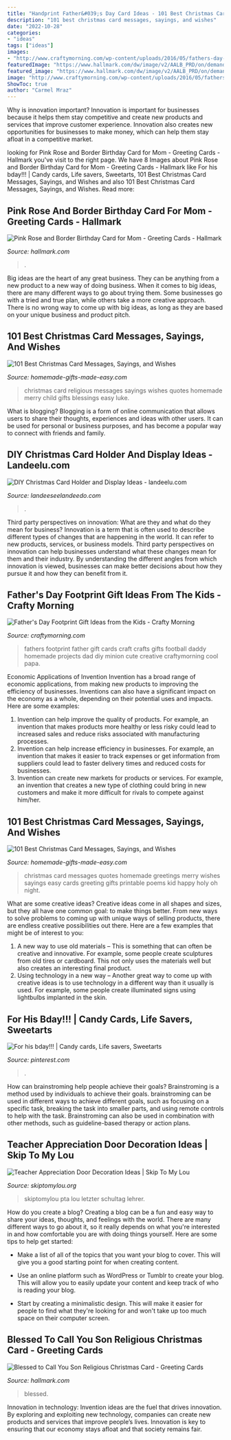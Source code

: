 ```yaml
---
title: "Handprint Father&#039;s Day Card Ideas - 101 Best Christmas Card Messages, Sayings, And Wishes"
description: "101 best christmas card messages, sayings, and wishes"
date: "2022-10-28"
categories:
- "ideas"
tags: ["ideas"]
images:
- "http://www.craftymorning.com/wp-content/uploads/2016/05/fathers-day-footprint-gift-ideas.png"
featuredImage: "https://www.hallmark.com/dw/image/v2/AALB_PRD/on/demandware.static/-/Sites-hallmark-master/default/dw40a2e646/images/finished-goods/products/499XDS3211/Barn-and-Lanterns-Religious-Christmas-Card-for-Son_499XDS3211_04.jpg?sw=1200&amp;sh=1200&amp;sm=fit"
featured_image: "https://www.hallmark.com/dw/image/v2/AALB_PRD/on/demandware.static/-/Sites-hallmark-master/default/dw40a2e646/images/finished-goods/products/499XDS3211/Barn-and-Lanterns-Religious-Christmas-Card-for-Son_499XDS3211_04.jpg?sw=1200&amp;sh=1200&amp;sm=fit"
image: "http://www.craftymorning.com/wp-content/uploads/2016/05/fathers-day-footprint-gift-ideas.png"
ShowToc: true
author: "Carmel Mraz"
---
```



Why is innovation important?
Innovation is important for businesses because it helps them stay competitive and create new products and services that improve customer experience. Innovation also creates new opportunities for businesses to make money, which can help them stay afloat in a competitive market.

	

		
looking for Pink Rose and Border Birthday Card for Mom - Greeting Cards - Hallmark you've visit to the right page. We have 8 Images about Pink Rose and Border Birthday Card for Mom - Greeting Cards - Hallmark like For his bday!!! | Candy cards, Life savers, Sweetarts, 101 Best Christmas Card Messages, Sayings, and Wishes and also 101 Best Christmas Card Messages, Sayings, and Wishes. Read more:
		
    
## Pink Rose And Border Birthday Card For Mom - Greeting Cards - Hallmark

<img loading=lazy src="https://www.hallmark.com/dw/image/v2/AALB_PRD/on/demandware.static/-/Sites-hallmark-master/default/dw8e8e6888/images/finished-goods/Pink-Rose-and-Border-Birthday-Card-for-Mom-root-389LGE2030_PV.1.LGE2030.jpg_Source_Image.jpg" onerror="this.onerror=null;this.src='https://tse4.mm.bing.net/th?id=OIP.1nyvSzyDCvI4Gf4GLyTJbAHaKz&amp;pid=15.1';" alt="Pink Rose and Border Birthday Card for Mom - Greeting Cards - Hallmark">

_Source: hallmark.com_

>. 

	

Big ideas are the heart of any great business. They can be anything from a new product to a new way of doing business. When it comes to big ideas, there are many different ways to go about trying them. Some businesses go with a tried and true plan, while others take a more creative approach. There is no wrong way to come up with big ideas, as long as they are based on your unique business and product pitch.

    
## 101 Best Christmas Card Messages, Sayings, And Wishes

<img loading=lazy src="https://www.homemade-gifts-made-easy.com/image-files/merry-christmas-images-religious-little-child-600x900.jpg" onerror="this.onerror=null;this.src='https://tse3.mm.bing.net/th?id=OIP.0RIwf7acQoM1G-uCBD3qOwHaLH&amp;pid=15.1';" alt="101 Best Christmas Card Messages, Sayings, and Wishes">

_Source: homemade-gifts-made-easy.com_

>christmas card religious messages sayings wishes quotes homemade merry child gifts blessings easy luke. 

	

What is blogging?
Blogging is a form of online communication that allows users to share their thoughts, experiences and ideas with other users. It can be used for personal or business purposes, and has become a popular way to connect with friends and family.

    
## DIY Christmas Card Holder And Display Ideas - Landeelu.com

<img loading=lazy src="https://www.landeeseelandeedo.com/wp-content/uploads/2016/11/What-a-fun-idea-to-use-an-old-book-to-display-your-Christmas-cards-via-Four-Corners-Design.jpg" onerror="this.onerror=null;this.src='https://tse4.mm.bing.net/th?id=OIP.EbcIehKbolQW8RxGXB885wAAAA&amp;pid=15.1';" alt="DIY Christmas Card Holder and Display Ideas - landeelu.com">

_Source: landeeseelandeedo.com_

>. 

	

Third party perspectives on innovation: What are they and what do they mean for business?
Innovation is a term that is often used to describe different types of changes that are happening in the world. It can refer to new products, services, or business models. Third party perspectives on innovation can help businesses understand what these changes mean for them and their industry. By understanding the different angles from which innovation is viewed, businesses can make better decisions about how they pursue it and how they can benefit from it.

    
## Father&#039;s Day Footprint Gift Ideas From The Kids - Crafty Morning

<img loading=lazy src="http://www.craftymorning.com/wp-content/uploads/2016/05/fathers-day-footprint-gift-ideas.png" onerror="this.onerror=null;this.src='https://tse4.mm.bing.net/th?id=OIP.Hqb0Tjute6vzBPiIh_Yc-gHaHa&amp;pid=15.1';" alt="Father&#039;s Day Footprint Gift Ideas from the Kids - Crafty Morning">

_Source: craftymorning.com_

>fathers footprint father gift cards craft crafts gifts football daddy homemade projects dad diy minion cute creative craftymorning cool papa. 

	

Economic Applications of Invention
Invention has a broad range of economic applications, from making new products to improving the efficiency of businesses. Inventions can also have a significant impact on the economy as a whole, depending on their potential uses and impacts. Here are some examples: 
1. Invention can help improve the quality of products. For example, an invention that makes products more healthy or less risky could lead to increased sales and reduce risks associated with manufacturing processes. 
2. Invention can help increase efficiency in businesses. For example, an invention that makes it easier to track expenses or get information from suppliers could lead to faster delivery times and reduced costs for businesses. 
3. Invention can create new markets for products or services. For example, an invention that creates a new type of clothing could bring in new customers and make it more difficult for rivals to compete against him/her.

    
## 101 Best Christmas Card Messages, Sayings, And Wishes

<img loading=lazy src="https://www.homemade-gifts-made-easy.com/image-files/merry-christmas-images-misc-christmas-greetings-600x900.jpg" onerror="this.onerror=null;this.src='https://tse2.mm.bing.net/th?id=OIP.yEtq_AM4Pe1APJ_Z_8t4QwHaLH&amp;pid=15.1';" alt="101 Best Christmas Card Messages, Sayings, and Wishes">

_Source: homemade-gifts-made-easy.com_

>christmas card messages quotes homemade greetings merry wishes sayings easy cards greeting gifts printable poems kid happy holy oh night. 

	

What are some creative ideas?
Creative ideas come in all shapes and sizes, but they all have one common goal: to make things better. From new ways to solve problems to coming up with unique ways of selling products, there are endless creative possibilities out there. Here are a few examples that might be of interest to you: 
1. A new way to use old materials – This is something that can often be creative and innovative. For example, some people create sculptures from old tires or cardboard. This not only uses the materials well but also creates an interesting final product. 
2. Using technology in a new way – Another great way to come up with creative ideas is to use technology in a different way than it usually is used. For example, some people create illuminated signs using lightbulbs implanted in the skin.

    
## For His Bday!!! | Candy Cards, Life Savers, Sweetarts

<img loading=lazy src="https://i.pinimg.com/736x/f5/b4/2c/f5b42c2c3ea5bdd2c9f5a3e267abb5f9.jpg" onerror="this.onerror=null;this.src='https://tse3.mm.bing.net/th?id=OIP.7KqMOu8M261XBNe16YrZgAHaJ3&amp;pid=15.1';" alt="For his bday!!! | Candy cards, Life savers, Sweetarts">

_Source: pinterest.com_

>. 

	

How can brainstroming help people achieve their goals?
Brainstroming is a method used by individuals to achieve their goals. brainstroming can be used in different ways to achieve different goals, such as focusing on a specific task, breaking the task into smaller parts, and using remote controls to help with the task. Brainstroming can also be used in combination with other methods, such as guideline-based therapy or action plans.

    
## Teacher Appreciation Door Decoration Ideas | Skip To My Lou

<img loading=lazy src="https://www.skiptomylou.org/wp-content/uploads/2010/04/TeacherDoor-superstar-1.jpg" onerror="this.onerror=null;this.src='https://tse1.mm.bing.net/th?id=OIP.cYkg-tU2Kjc2ahS02dihHwAAAA&amp;pid=15.1';" alt="Teacher Appreciation Door Decoration Ideas | Skip To My Lou">

_Source: skiptomylou.org_

>skiptomylou pta lou letzter schultag lehrer. 

	

How do you create a blog?
Creating a blog can be a fun and easy way to share your ideas, thoughts, and feelings with the world. There are many different ways to go about it, so it really depends on what you're interested in and how comfortable you are with doing things yourself. Here are some tips to help get started: 
- Make a list of all of the topics that you want your blog to cover. This will give you a good starting point for when creating content.

- Use an online platform such as WordPress or Tumblr to create your blog. This will allow you to easily update your content and keep track of who is reading your blog.

- Start by creating a minimalistic design. This will make it easier for people to find what they're looking for and won't take up too much space on their computer screen.

    
## Blessed To Call You Son Religious Christmas Card - Greeting Cards

<img loading=lazy src="https://www.hallmark.com/dw/image/v2/AALB_PRD/on/demandware.static/-/Sites-hallmark-master/default/dw40a2e646/images/finished-goods/products/499XDS3211/Barn-and-Lanterns-Religious-Christmas-Card-for-Son_499XDS3211_04.jpg?sw=1200&amp;sh=1200&amp;sm=fit" onerror="this.onerror=null;this.src='https://tse2.mm.bing.net/th?id=OIP.X5uT4YVbx4dPH4x4iSl43wHaHa&amp;pid=15.1';" alt="Blessed to Call You Son Religious Christmas Card - Greeting Cards">

_Source: hallmark.com_

>blessed. 

	

Innovation in technology:
Invention ideas are the fuel that drives innovation. By exploring and exploiting new technology, companies can create new products and services that improve people’s lives. Innovation is key to ensuring that our economy stays afloat and that society remains fair.

